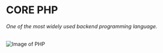 # CORE PHP

###### One of the most widely used backend programming language.

![Image of PHP](https://www.edureka.co/blog/wp-content/uploads/2019/09/brochure-flyer-paper-poster-logo-trademark-text-building-office-buildi-455x300.jpg)
